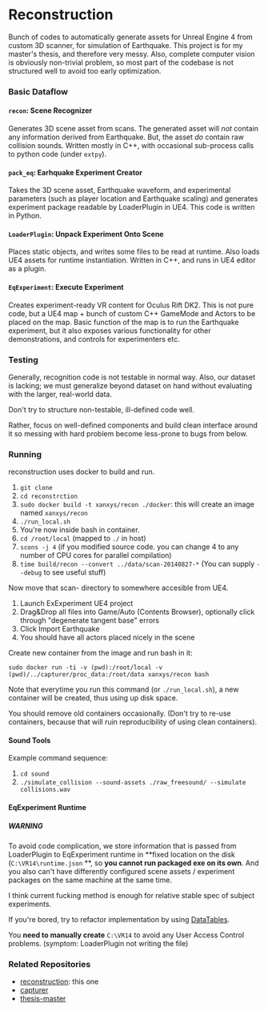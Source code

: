 # Reconstruction #

Bunch of codes to automatically generate assets for Unreal Engine 4 from custom 3D scanner, for simulation of Earthquake. This project is for my master's thesis, and therefore very messy. Also, complete computer vision is
obviously non-trivial problem, so most part of the codebase is not structured well to avoid too early optimization.

### Basic Dataflow ###

#### `recon`: Scene Recognizer ####
Generates 3D scene asset from scans. The generated asset
will *not* contain any information derived from Earthquake. But,
the asset *do* contain raw collision sounds. Written mostly in C++,
with occasional sub-process calls to python code (under `extpy`).

#### `pack_eq`: Earhquake Experiment Creator ####
Takes the 3D scene asset, Earthquake waveform,
and experimental parameters (such as player location and Earthquake scaling) and generates experiment package readable by LoaderPlugin in UE4.
This code is written in Python.

#### `LoaderPlugin`: Unpack Experiment Onto Scene ####
Places static objects, and writes some files to be read at runtime.
Also loads UE4 assets for runtime instantiation. Written in C++,
and runs in UE4 editor as a plugin.

#### `EqExperiment`: Execute Experiment ####
Creates experiment-ready VR content for Oculus Rift DK2.
This is not pure code, but a UE4 map + bunch of custom C++ GameMode and
Actors to be placed on the map. Basic function of the map is to run
the Earthquake experiment, but it also exposes various functionality
for other demonstrations, and controls for experimenters etc.


### Testing ###
Generally, recognition code is not testable in normal way.
Also, our dataset is lacking; we must generalize beyond dataset on hand without evaluating with the larger, real-world data.

Don't try to structure non-testable, ill-defined code well.

Rather, focus on well-defined components and build clean interface around it so messing with hard problem become less-prone to bugs from below.


### Running ###
reconstruction uses docker to build and run.

1. `git clone`
2. `cd reconstrction`
3. `sudo docker build -t xanxys/recon ./docker`: this will create an image named `xanxys/recon`
4. `./run_local.sh`
5. You're now inside bash in container.
6. `cd /root/local` (mapped to `./` in host)
7. `scons -j 4` (if you modified source code. you can change 4 to any number of CPU cores for parallel compilation)
8. `time build/recon --convert ../data/scan-20140827-*`
(You can supply `--debug` to see useful stuff)

Now move that scan- directory to somewhere accesible from UE4.

1. Launch ExExperiment UE4 project
2. Drag&Drop all files into Game/Auto (Contents Browser), optionally click through "degenerate tangent base" errors
3. Click Import Earthquake
4. You should have all actors placed nicely in the scene

Create new container from the image and run bash in it:
```
sudo docker run -ti -v (pwd):/root/local -v (pwd)/../capturer/proc_data:/root/data xanxys/recon bash
```

Note that everytime you run this command (or `./run_local.sh`), a new
container will be created, thus using up disk space.

 You should remove old containers occasionally. (Don't try to re-use
 containers, because that will ruin reproducibility of using clean
 containers).


#### Sound Tools ####
Example command sequence:

1. `cd sound`
2. `./simulate_collision --sound-assets ./raw_freesound/ --simulate collisions.wav`

#### EqExperiment Runtime ####
##### **WARNING** #####
To avoid code complication, we store information that is passed from
LoaderPlugin to EqExperiment runtime in **fixed location on the disk (`C:\VR14\runtime.json` **,
so **you cannot run packaged exe on its own**. And you also can't have
differently configured scene assets / experiment packages on the same
machine at the same time.

I think current fucking method is enough for relative stable spec
of subject experiments.

If you're bored, try to refactor implementation by using
[DataTables](https://www.unrealengine.com/blog/driving-gameplay-with-data-from-excel).

You **need to manually create** `C:\VR14` to avoid any User Access Control
problems. (symptom: LoaderPlugin not writing the file)

### Related Repositories ###
* [reconstruction](https://bitbucket.org/xanxys/reconstruction): this one
* [capturer](https://bitbucket.org/xanxys/capturer)
* [thesis-master](https://bitbucket.org/xanxys/thesis-master)
